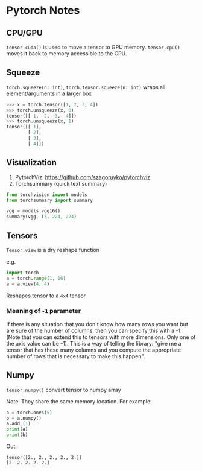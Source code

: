 # Pytorch Notes



## CPU/GPU

`tensor.cuda()` is used to move a tensor to GPU memory.
`tensor.cpu()` moves it back to memory accessible to the CPU.

## Squeeze

`torch.squeeze(n: int)`, `torch.tensor.squeeze(n: int)` wraps all element/arguments in a larger box 

```python
>>> x = torch.tensor([1, 2, 3, 4])
>>> torch.unsqueeze(x, 0)
tensor([[ 1,  2,  3,  4]])
>>> torch.unsqueeze(x, 1)
tensor([[ 1],
        [ 2],
        [ 3],
        [ 4]])
```

## Visualization

1. PytorchViz: https://github.com/szagoruyko/pytorchviz
2. Torchsummary (quick text summary)
```python
from torchvision import models
from torchsummary import summary

vgg = models.vgg16()
summary(vgg, (3, 224, 224)
```

## Tensors

`Tensor.view` is a dry reshape function

e.g.
```python
import torch
a = torch.range(1, 16)
a = a.view(4, 4)
```
Reshapes tensor to a `4x4` tensor 

### Meaning of `-1` parameter
If there is any situation that you don't know how many rows you want but are sure of the number of columns, then you can specify this with a -1. (Note that you can extend this to tensors with more dimensions. Only one of the axis value can be -1). This is a way of telling the library: "give me a tensor that has these many columns and you compute the appropriate number of rows that is necessary to make this happen".


## Numpy


`tensor.numpy()` convert tensor to numpy array

Note: They share the same memory location. For example:
```python
a = torch.ones(5)
b = a.numpy()
a.add_(1)
print(a)
print(b)
```

Out:
```
tensor([2., 2., 2., 2., 2.])
[2. 2. 2. 2. 2.]
```
